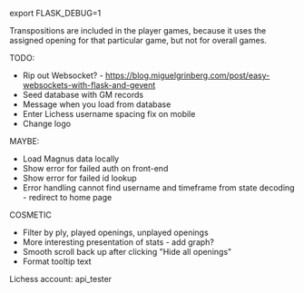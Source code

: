 export FLASK_DEBUG=1



Transpositions are included in the player games, because it uses the assigned opening for that particular game, but not for overall games.

TODO:

- Rip out Websocket? - https://blog.miguelgrinberg.com/post/easy-websockets-with-flask-and-gevent
- Seed database with GM records
- Message when you load from database
- Enter Lichess username spacing fix on mobile
- Change logo

MAYBE:
- Load Magnus data locally
- Show error for failed auth on front-end
- Show error for failed id lookup
- Error handling cannot find username and timeframe from state decoding - redirect to home page


COSMETIC
- Filter by ply, played openings, unplayed openings
- More interesting presentation of stats - add graph?
- Smooth scroll back up after clicking "Hide all openings"
- Format tooltip text




Lichess account: api_tester
